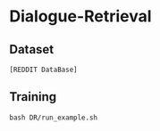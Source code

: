 # Dialogue-Retrieval

## Dataset
```
[REDDIT DataBase]
```

## Training
```
bash DR/run_example.sh
```
